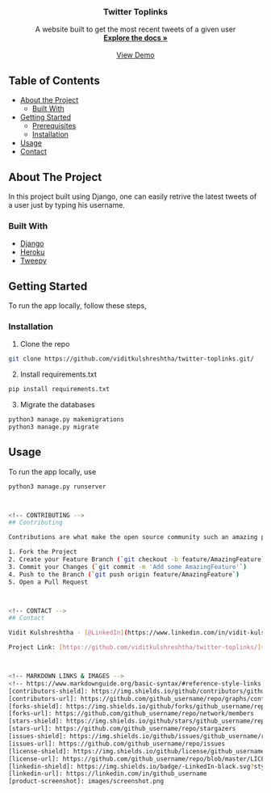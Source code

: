 
<!-- PROJECT LOGO -->
<br />
<p align="center">
  <a href="https://github.com/viditkulshreshtha/twitter-toplinks">
  </a>

  <h3 align="center">Twitter Toplinks</h3>

  <p align="center">
    A website built to get the most recent tweets of a given user
    <br />
    <a href="https://github.com/viditkulshreshtha/twitter-toplinks"><strong>Explore the docs »</strong></a>
    <br />
    <br />
    <a href="https://vouch-toplinks.herokuapp.com/">View Demo</a>
  </p>
</p>



<!-- TABLE OF CONTENTS -->
## Table of Contents

* [About the Project](#about-the-project)
  * [Built With](#built-with)
* [Getting Started](#getting-started)
  * [Prerequisites](#prerequisites)
  * [Installation](#installation)
* [Usage](#usage)
* [Contact](#contact)



<!-- ABOUT THE PROJECT -->
## About The Project

In this project built using Django, one can easily retrive the latest tweets of a user just by typing his username.

### Built With

* [Django](https://www.djangoproject.com/)
* [Heroku](https://dashboard.heroku.com/)
* [Tweepy](https://www.tweepy.org/)



<!-- GETTING STARTED -->
## Getting Started
To run the app locally, follow these steps,

### Installation

1. Clone the repo
```sh
git clone https://github.com/viditkulshreshtha/twitter-toplinks.git/
```
2. Install requirements.txt
```sh
pip install requirements.txt
```
3. Migrate the databases

```sh
python3 manage.py makemigrations
python3 manage.py migrate
```

<!-- USAGE EXAMPLES -->
## Usage

To run the app locally, use 
```sh
python3 manage.py runserver



<!-- CONTRIBUTING -->
## Contributing

Contributions are what make the open source community such an amazing place to be learn, inspire, and create. Any contributions you make are **greatly appreciated**.

1. Fork the Project
2. Create your Feature Branch (`git checkout -b feature/AmazingFeature`)
3. Commit your Changes (`git commit -m 'Add some AmazingFeature'`)
4. Push to the Branch (`git push origin feature/AmazingFeature`)
5. Open a Pull Request



<!-- CONTACT -->
## Contact

Vidit Kulshreshtha - [@LinkedIn](https://www.linkedin.com/in/vidit-kulshreshtha-9b9b34165/) - viditkulshreshtha26@gmail.com

Project Link: [https://github.com/viditkulshreshtha/twitter-toplinks/](https://github.com/viditkulshreshtha/twitter-toplinks/)



<!-- MARKDOWN LINKS & IMAGES -->
<!-- https://www.markdownguide.org/basic-syntax/#reference-style-links -->
[contributors-shield]: https://img.shields.io/github/contributors/github_username/repo.svg?style=flat-square
[contributors-url]: https://github.com/github_username/repo/graphs/contributors
[forks-shield]: https://img.shields.io/github/forks/github_username/repo.svg?style=flat-square
[forks-url]: https://github.com/github_username/repo/network/members
[stars-shield]: https://img.shields.io/github/stars/github_username/repo.svg?style=flat-square
[stars-url]: https://github.com/github_username/repo/stargazers
[issues-shield]: https://img.shields.io/github/issues/github_username/repo.svg?style=flat-square
[issues-url]: https://github.com/github_username/repo/issues
[license-shield]: https://img.shields.io/github/license/github_username/repo.svg?style=flat-square
[license-url]: https://github.com/github_username/repo/blob/master/LICENSE.txt
[linkedin-shield]: https://img.shields.io/badge/-LinkedIn-black.svg?style=flat-square&logo=linkedin&colorB=555
[linkedin-url]: https://linkedin.com/in/github_username
[product-screenshot]: images/screenshot.png
